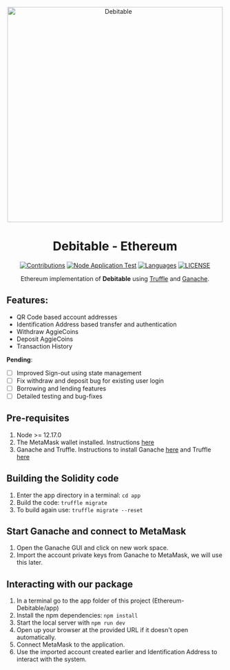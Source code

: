 <div align="center">
  <p>
    <a href="https://github.com/Debitable/Ethereum-Debitable"><img src="https://i.imgur.com/9q4gLid.png" width="500" alt="Debitable" /></a>
    <h1>Debitable - Ethereum</h1>
  </p>

<a href="https://github.com/Debitable/Ethereum-Debitable/issues"><img src="https://camo.githubusercontent.com/f5054ffcd4245c10d3ec85ef059e07aacf787b560f83ad4aec2236364437d097/68747470733a2f2f696d672e736869656c64732e696f2f62616467652f636f6e747269627574696f6e732d77656c636f6d652d627269676874677265656e2e7376673f7374796c653d666c6174" alt="Contributions" /></a>
<a href="https://github.com/Debitable/Ethereum-Debitable/actions"><img src="https://github.com/Debitable/Ethereum-Debitable/actions/workflows/npm-grunt.yml/badge.svg" alt="Node Application Test" /></a>
<a href="https://github.com/Debitable/Ethereum-Debitable"><img src="https://img.shields.io/github/languages/count/Debitable/Ethereum-Debitable" alt="Languages" /></a>
<a href="https://github.com/Debitable/Ethereum-Debitable/LICENSE"><img alt="LICENSE" src="https://img.shields.io/github/license/Debitable/Ethereum-Debitable" /></a>

Ethereum implementation of <b>Debitable</b> using [Truffle](https://trufflesuite.com/) and [Ganache](https://trufflesuite.com/ganache/).
</div>

<h2>Features:</h2>

- QR Code based account addresses
- Identification Address based transfer and authentication
- Withdraw AggieCoins
- Deposit AggieCoins
- Transaction History

**Pending**:
- [ ] Improved Sign-out using state management
- [ ] Fix withdraw and deposit bug for existing user login
- [ ] Borrowing and lending features
- [ ] Detailed testing and bug-fixes

## Pre-requisites
1. Node >= 12.17.0
2. The MetaMask wallet installed. Instructions [here](https://metamask.io/download/)
3. Ganache and Truffle. Instructions to install Ganache [here](https://trufflesuite.com/ganache/) and Truffle [here](https://trufflesuite.com/docs/truffle/how-to/install/)

## Building the Solidity code
1. Enter the app directory in a terminal: `cd app`
1. Build the code: `truffle migrate`
1. To build again use: `truffle migrate --reset`

## Start Ganache and connect to MetaMask
1. Open the Ganache GUI and click on new work space.
2. Import the account private keys from Ganache to MetaMask, we will use this later.

## Interacting with our package
1. In a terminal go to the app folder of this project (Ethereum-Debitable/app)
2. Install the npm dependencies: `npm install`
3. Start the local server with `npm run dev`
4. Open up your browser at the provided URL if it doesn't open automatically.
5. Connect MetaMask to the application.
6. Use the imported account created earlier and Identification Address to interact with the system.
